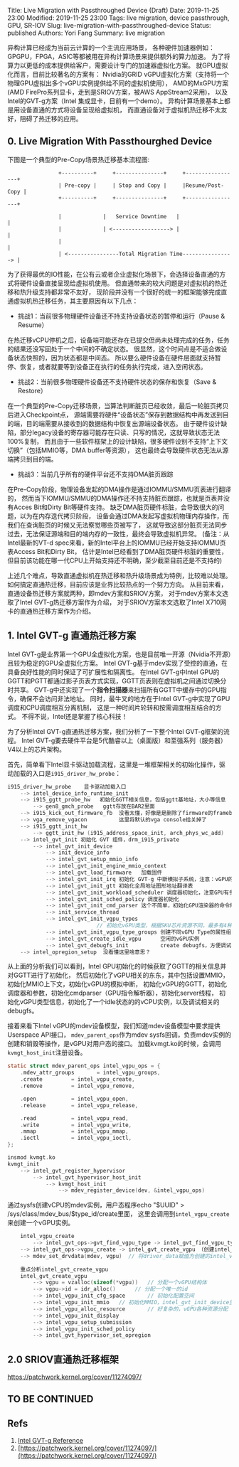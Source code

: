 Title:  Live Migration with Passthroughed Device (Draft)
Date: 2019-11-25 23:00
Modified: 2019-11-25 23:00
Tags: live migration, device passthrough, GPU, SR-IOV
Slug: live-migration-with-passthroughed-device
Status: published
Authors: Yori Fang
Summary: live migration

异构计算已经成为当前云计算的一个主流应用场景，
各种硬件加速器例如：GPGPU，FPGA，ASIC等都被用在异构计算场景来提供额外的算力加速。
为了将算力以更低的成本提供给客户，需要设计专门的加速器虚拟化方案。
就GPU虚拟化而言，目前比较著名的方案有：
Nvidia的GRID vGPU虚拟化方案（支持将一个物理GPU虚拟出多个vGPU实例提供给不同的虚拟机使用），
AMD的MxGPU方案(AMD FirePro系列显卡，走到是SRIOV方案，被AWS AppStream2采用)，
以及Intel的GVT-g方案（Intel 集成显卡，目前有一个demo）。
异构计算场景基本上都是用设备直通的方式将设备呈现给虚拟机，
而直通设备对于虚拟机热迁移不太友好，阻碍了热迁移的应用。

## 0. Live Migration With Passthourghed Device

下图是一个典型的Pre-Copy场景热迁移基本流程图:

```
                +----------+     +---------------+     +-----------------+
                | Pre-copy |     | Stop and Copy |     |Resume/Post-Copy |
                +----------+     +---------------+     +-----------------+

                |             |   Service Downtime   |                   |
                |             | <------------------> |                   |
                |                                                        |
                | <----------------Total Migration Time----------------> |
```

为了获得最优的IO性能，在公有云或者企业虚拟化场景下，会选择设备直通的方式将硬件设备直接呈现给虚拟机使用。
但直通带来的较大问题是对虚拟机的热迁移和热升级支持都非常不友好，
现阶段并没有一个很好的统一的框架能够完成直通虚拟机热迁移任务，其主要原因有以下几点：

* 挑战1：当前很多物理硬件设备还不持支持设备状态的暂停和运行（Pause & Resume）

在热迁移vCPU停机之后，设备端可能还存在已提交但尚未处理完成的任务，任务的结果还没写回处于一个中间的不确定状态。
很显然，这个时间点是不适合做设备状态快照的，因为状态都是中间态。
所以要么硬件设备在硬件层面就支持暂停、恢复，或者就要等到设备正在执行的任务执行完成，进入空闲状态。

* 挑战2：当前很多物理硬件设备还不支持硬件状态的保存和恢复（Save & Restore）

在一个典型的Pre-Copy迁移场景，当算法判断脏页已经收敛，最后一轮脏页拷贝后进入Checkpoint点，
源端需要将硬件“设备状态”保存到数据结构中再发送到目的端，目的端需要从接收到的数据结构中恢复出源端设备状态。
由于硬件设计缺陷，部分legacy设备的寄存器可能存在只读、只写的情况，这就导致状态无法100%复制，
而且由于一些软件框架上的设计缺陷，很多硬件设别不支持“上下文切换”（包括MMIO等，DMA buffer等资源），
这也最终会导致硬件状态无法从源端拷贝到目的端。

* 挑战3：当前几乎所有的硬件平台还不支持DMA脏页跟踪

在Pre-Copy阶段，物理设备发起的DMA操作是通过IOMMU/SMMU页表进行翻译的，
然而当下IOMMU/SMMU的DMA操作还不持支持脏页跟踪，也就是页表并没有Acces Bit和Dirty Bit等硬件支持。
缺乏DMA脏页硬件标脏，会导致很大的问题，以为在内存迭代拷贝阶段，
设备会通过DMA发起写虚拟机物理内存操作，而我们在查询脏页的时候又无法察觉哪些页被写了，
这就导致这部分脏页无法同步过去，无法保证源端和目的端内存的一致性，最终会导致虚拟机异常。
(备注：从Intel最新的VT-d spec来看，新的Intel平台上的IOMMU已经开始支持IOMMU页表Access Bit和Dirty Bit，
估计是Intel已经看到了DMA脏页硬件标脏的重要性，但目前该功能在哪一代CPU上开始支持还不明确，至少截至目前还是不支持的)

上述几个难点，导致直通虚拟机在热迁移和热升级场景成为特例，比较难以处理。
如何搞定直通热迁移，目前应该是业界比较热点的一个努力方向。
从目前来看，直通设备热迁移方案就两种，即mdev方案和SRIOV方案，
对于mdev方案本文选取了Intel GVT-g热迁移方案作为介绍，
对于SRIOV方案本文选取了Intel X710网卡的直通热迁移方案作为介绍。

## 1. Intel GVT-g 直通热迁移方案

Intel GVT-g是业界第一个GPU全虚拟化方案，也是目前唯一开源（Nvidia不开源）且较为稳定的GPU全虚拟化方案。
Intel GVT-g基于mdev实现了受控的直通，在具备良好性能的同时保证了可扩展性和隔离性。
在Intel GVT-g中Intel GPU的GGTT和PGTT都通过影子页表方式实现，GGTT页表则在虚拟机之间通过切换分时共享。
GVT-g中还实现了一个**指令扫描器**来扫描所有GGTT中缓存中的GPU指令，确保不会访问非法地址。
同时，最牛叉的地方在于Intel GVT-g中实现了GPU调度和CPU调度相互分离机制，
这是一种时间片轮转和按需调度相互结合的方式。
不得不说，Intel还是掌握了核心科技！

为了分析Intel GVT-g直通热迁移方案，我们分析了一下整个Intel GVT-g框架的流程。
Intel GVT-g要去硬件平台是5代酷睿以上（桌面版）和至强系列（服务器）V4以上的芯片架构。

首先，简单看下Intel显卡驱动加载流程，这里是一堆框架相关的初始化操作，驱动加载的入口是`i915_driver_hw_probe`：
```c
i915_driver_hw_probe    显卡驱动加载入口
	--> intel_device_info_runtime_init
	--> i915_ggtt_probe_hw   初始化GGTT相关信息，包括ggtt基地址，大小等信息
		--> gen8_gmch_probe   ggtt存放在BAR2里面
	--> i915_kick_out_firmware_fb  没看太懂，好像是是删除了firmware的framebuffer
	--> vga_remove_vgacon          这里将默认的vga console给关掉了
	--> i915_ggtt_init_hw 
		--> ggtt_init_hw (i915_address_space_init, arch_phys_wc_add)
	--> intel_gvt_init 初始化 GVT 组件，drm_i915_private
		--> intel_gvt_init_device
			--> init_device_info
			--> intel_gvt_setup_mmio_info
			--> intel_gvt_init_engine_mmio_context
			--> intel_gvt_load_firmware   加载固件
			--> intel_gvt_init_irq 初始化 GVT-g 中断模拟子系统，注意：vGPU的中断是模拟的？
			--> intel_gvt_init_gtt 初始化全局地址图形地址翻译表
			--> intel_gvt_init_workload_scheduler 调度器初始化，注意GPU有多个渲染引擎，都支持上下文切换
			--> intel_gvt_init_sched_policy 调度器初始化
			--> intel_gvt_init_cmd_parser 这个不简单，初始化GPU渲染器的命令解析器（有点复杂，要好好看看）
			--> init_service_thread 
			--> intel_gvt_init_vgpu_types 
                            // 初始化vGPU类型，根据SKU芯片资源不同，最多有4种规格的vGPU，最多支持8个vGPU
			--> intel_gvt_init_vgpu_type_groups 创建不同vGPU Type的属性组
			--> intel_gvt_create_idle_vgpu      空闲的vGPU实例
			--> intel_gvt_debugfs_init          create debugfs，方便调试
	--> intel_opregion_setup  没看懂这里啥意思？	
```
从上面的分析我们可以看到，Intel GPU初始化的时候获取了GGTT的相关信息并对GGTT进行了初始化，
然后初始化了vGPU相关的东东，其中包括设置MMIO，初始化MMIO上下文，初始化vGPU的模拟中断，
初始化vGPU的GGTT，初始化调度器和参数，初始化cmdparser（GPU指令解析器），初始化server线程，
初始化vGPU类型信息，初始化了一个idle状态的的vCPU实例，以及调试相关的debugfs。

接着来看下Intel vGPU的mdev设备模型，我们知道mdev设备模型中要求提供Userspace API接口，
`mdev_parent_ops`作为mdev sysfs回调，负责mdev实例的创建和销毁等操作，是vGPU对用户态的接口。
加载kvmgt.ko的时候，会调用`kvmgt_host_init`注册设备。
```c
static struct mdev_parent_ops intel_vgpu_ops = {
	.mdev_attr_groups       = intel_vgpu_groups,
	.create			= intel_vgpu_create,
	.remove			= intel_vgpu_remove,

	.open			= intel_vgpu_open,
	.release		= intel_vgpu_release,

	.read			= intel_vgpu_read,
	.write			= intel_vgpu_write,
	.mmap			= intel_vgpu_mmap,
	.ioctl			= intel_vgpu_ioctl,
};

insmod kvmgt.ko
kvmgt_init
	--> intel_gvt_register_hypervisor
		--> intel_gvt_hypervisor_host_init
			--> kvmgt_host_init
				--> mdev_register_device(dev, &intel_vgpu_ops)
```

通过sysfs创建vCPU的mdev实例，用户态程序echo "$UUID" > /sys/class/mdev_bus/$type_id/create里面，
这里会调用到`intel_vgpu_create`来创建一个vGPU实例。
```c
    intel_vgpu_create
    	--> intel_gvt_ops->gvt_find_vgpu_type -> intel_gvt_find_vgpu_type 根据echo进来的字符串，找到对应的vGPU Type
	--> intel_gvt_ops->vgpu_create -> intel_gvt_create_vgpu （创建intel_vgpu实例）
	--> mdev_set_drvdata(mdev, vgpu)  // 将driver_data赋值为创建的intel_vgpu对象
      
    重点分析intel_gvt_create_vgpu
    intel_gvt_create_vgpu
        --> vgpu = vzalloc(sizeof(*vgpu))	// 分配一个vGPU结构体
        --> vgpu->id = idr_alloc()		// 分配一个唯一的id
        --> intel_vgpu_init_cfg_space		// 初始化配置空间
        --> intel_vgpu_init_mmio   // 初始化MMIO，intel_gvt_init_device里面给mmio_size = 2MB，给MMIO赋默认值
        --> intel_vgpu_alloc_resource		// 好复杂的，vGPU各种资源分配
        --> intel_vgpu_init_display
        --> intel_vgpu_setup_submission		
        --> intel_vgpu_init_sched_policy
        --> intel_gvt_hypervisor_set_opregion
```

## 2.0 SRIOV直通热迁移框架

https://patchwork.kernel.org/cover/11274097/

## TO BE CONTINUED

## Refs

1. [Intel GVT-g Reference](https://projectacrn.github.io/1.1/developer-guides/hld/hld-APL_GVT-g.html#audience)
1. [https://patchwork.kernel.org/cover/11274097/](https://patchwork.kernel.org/cover/11274097/)

